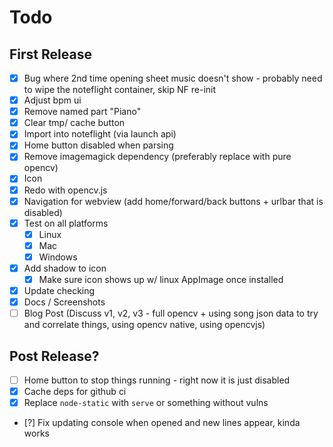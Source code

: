 # Todo

## First Release

- [x] Bug where 2nd time opening sheet music doesn't show - probably need to wipe the noteflight container, skip NF re-init
- [x] Adjust bpm ui
- [x] Remove named part "Piano"
- [x] Clear tmp/ cache button
- [x] Import into noteflight (via launch api)
- [x] Home button disabled when parsing
- [x] Remove imagemagick dependency (preferably replace with pure opencv)
- [x] Icon
- [x] Redo with opencv.js
- [x] Navigation for webview (add home/forward/back buttons + urlbar that is disabled)
- [x] Test on all platforms
  - [x] Linux
  - [x] Mac
  - [x] Windows
- [x] Add shadow to icon
  - [x] Make sure icon shows up w/ linux AppImage once installed
- [x] Update checking
- [x] Docs / Screenshots
- [ ] Blog Post (Discuss v1, v2, v3 - full opencv + using song json data to try and correlate things, using opencv native, using opencvjs)

## Post Release?

- [ ] Home button to stop things running - right now it is just disabled
- [x] Cache deps for github ci
- [x] Replace `node-static` with `serve` or something without vulns
- [?] Fix updating console when opened and new lines appear, kinda works
